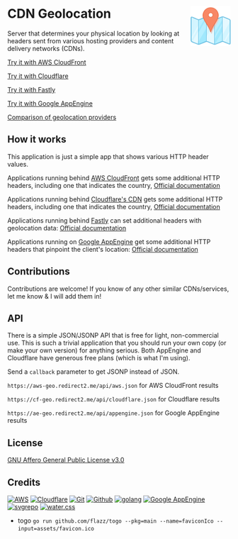 # CDN Geolocation  [<img alt="resolve.rs logo" src="assets/favicon.svg" height="90" align="right" />](https://resolve.rs/)

Server that determines your physical location by looking at headers sent from various hosting providers and content delivery networks (CDNs).

[Try it with AWS CloudFront](https://aws-geo.redirect2.me/)

[Try it with Cloudflare](https://cf-geo.redirect2.me/)

[Try it with Fastly](http://fastly-geo.redirect2.me/)

[Try it with Google AppEngine](https://ae-geo.redirect2.me/)

[Comparison of geolocation providers](https://resolve.rs/ip/geolocation.html)

## How it works

This application is just a simple app that shows various HTTP header values.

Applications running behind [AWS CloudFront](https://aws.amazon.com/cloudfront/) gets some additional HTTP headers, including one that indicates the country,  [Official documentation](https://docs.aws.amazon.com/AmazonCloudFront/latest/DeveloperGuide/RequestAndResponseBehaviorCustomOrigin.html#request-custom-headers-behavior)

Applications running behind [Cloudflare's CDN](https://www.cloudflare.com/) gets some additional HTTP headers, including one that indicates the country,  [Official documentation](https://support.cloudflare.com/hc/en-us/articles/200168236-Configuring-Cloudflare-IP-Geolocation)

Applications running behind [Fastly](https://www.fastly.com/) can set additional headers with geolocation data: [Official documentation](https://developer.fastly.com/reference/vcl/variables/geolocation/)

Applications running on [Google AppEngine](https://cloud.google.com/appengine) get some additional HTTP headers that pinpoint the client's location: [Official documentation](https://cloud.google.com/appengine/docs/standard/go/reference/request-response-headers)

## Contributions

Contributions are welcome!  If you know of any other similar CDNs/services, let me know & I will add them in!

## API

There is a simple JSON/JSONP API that is free for light, non-commercial use.  This is such a trivial application that you should run your own copy (or make your own  version) for anything serious.  Both AppEngine and Cloudflare have generous free plans (which is what I'm using).

Send a `callback` parameter to get JSONP instead of JSON.

`https://aws-geo.redirect2.me/api/aws.json` for AWS CloudFront results

`https://cf-geo.redirect2.me/api/cloudflare.json` for Cloudflare results

`https://ae-geo.redirect2.me/api/appengine.json` for Google AppEngine results

## License

[GNU Affero General Public License v3.0](LICENSE.txt)

## Credits

[![AWS](https://www.vectorlogo.zone/logos/amazon_aws/amazon_aws-ar21.svg)](https://aws.amazon.com/ "CDN and Geolocation")
[![Cloudflare](https://www.vectorlogo.zone/logos/cloudflare/cloudflare-ar21.svg)](https://www.cloudflare.com/ "CDN and Geolocation")
[![Git](https://www.vectorlogo.zone/logos/git-scm/git-scm-ar21.svg)](https://git-scm.com/ "Version control")
[![Github](https://www.vectorlogo.zone/logos/github/github-ar21.svg)](https://github.com/ "Code hosting")
[![golang](https://www.vectorlogo.zone/logos/golang/golang-ar21.svg)](https://golang.org/ "Programming language")
[![Google AppEngine](https://www.vectorlogo.zone/logos/google_appengine/google_appengine-ar21.svg)](https://cloud.google.com/appengine/ "Hosting and Geolocation")
[![svgrepo](https://www.vectorlogo.zone/logos/svgrepo/svgrepo-ar21.svg)](https://www.svgrepo.com/svg/185727/map-position "favicon")
[![water.css](https://www.vectorlogo.zone/logos/netlifyapp_watercss/netlifyapp_watercss-ar21.svg)](https://watercss.netlify.app/ "Classless CSS")

* togo `go run github.com/flazz/togo --pkg=main --name=faviconIco --input=assets/favicon.ico`
